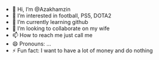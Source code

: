 - 👋 Hi, I’m @Azakhamzin
- 👀 I’m interested in football, PS5, DOTA2
- 🌱 I’m currently learning github
- 💞️ I’m looking to collaborate on my wife
- 📫 How to reach me just call me
- 😄 Pronouns: ...
- ⚡ Fun fact: I want to have a lot of money and do nothing

<!---
Azakhamzin/Azakhamzin is a ✨ special ✨ repository because its `README.md` (this file) appears on your GitHub profile.
You can click the Preview link to take a look at your changes.
--->
